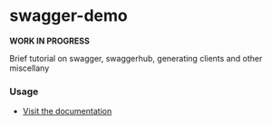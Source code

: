 # swagger-demo

**WORK IN PROGRESS**

Brief tutorial on swagger, swaggerhub, generating clients and other miscellany

### Usage

- [Visit the documentation](https://mjstealey.github.io/swagger-demo/)

